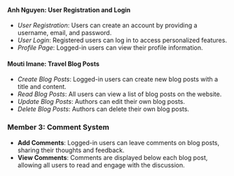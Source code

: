 #### Anh Nguyen: User Registration and Login
- *User Registration*: Users can create an account by providing a username, email, and password.
- *User Login*: Registered users can log in to access personalized features.
- *Profile Page*: Logged-in users can view their profile information.

#### Mouti Imane: Travel Blog Posts
- *Create Blog Posts*: Logged-in users can create new blog posts with a title and content.
- *Read Blog Posts*: All users can view a list of blog posts on the website.
- *Update Blog Posts*: Authors can edit their own blog posts.
- *Delete Blog Posts*: Authors can delete their own blog posts.

### **Member 3: Comment System**
- **Add Comments**: Logged-in users can leave comments on blog posts, sharing their thoughts and feedback.
- **View Comments**: Comments are displayed below each blog post, allowing all users to read and engage with the discussion.
